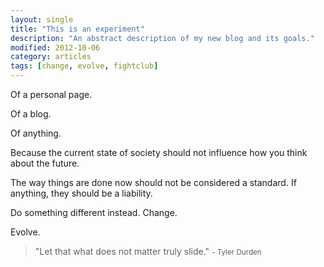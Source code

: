 ```yaml
---
layout: single
title: "This is an experiment"
description: "An abstract description of my new blog and its goals."
modified: 2012-10-06
category: articles
tags: [change, evolve, fightclub]
---
```


Of a personal page.

Of a blog.

Of anything.

Because the current state of society should not influence how you think about the future.

The way things are done now should not be considered a standard. If anything, they should be a liability.

Do something different instead. Change.

Evolve.

> "Let that what does not matter truly slide."
> <small>- Tyler Durden</small>
